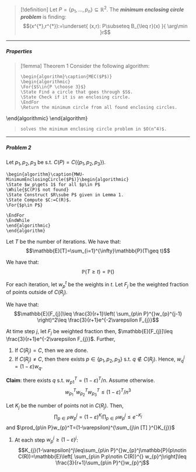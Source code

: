 > [!definition]
> Let $P=\{ p_{1},\dots,p_{n} \}\subseteq \mathbb{R}^2$. The ***minimum enclosing circle problem*** is finding: $$(x^{*},r^{*}):=\underset{ (x,r): P\subseteq B_{\leq r}(x) }{ \arg\min }r$$
---
##### Properties
> [!lemma] Theorem 1
> Consider the following algorithm:
> ```pseudo
> \begin{algorithm}\caption{MEC($P$)}
> \begin{algorithmic}
> \For{$S\in{P \choose 3}$}
> \State Find a circle that goes through $S$.
> \State Check if it is an enclosing circle.
> \EndFor
> \Return the minimum circle from all found enclosing circles.
\end{algorithmic}
\end{algorithm}
> ```
> solves the minimum enclosing circle problem in $O(n^4)$.
---
##### Problem 2
Let $p_{1},p_{2},p_{3}$ be s.t. $C(P)=C(\{ p_{1},p_{2},p_{3} \})$. 
```pseudo
\begin{algorithm}\caption{MWU-MinimumEnclosingCircle($P$)}\begin{algorithmic} 
\State $w_p\gets 1$ for all $p\in P$
\While{$C(P)$ not found}
\State Construct $R\sube P$ given in Lemma 1.
\State Compute $C:=C(R)$.
\For{$p\in P$}

\EndFor
\EndWhile
\end{algorithmic}
\end{algorithm}
```

Let $T$ be the number of iterations. We have that: $$\mathbb{E}[T]=\sum_{i=1}^{\infty}\mathbb{P}(T\geq t)$$

We have that: $$\mathbb{P}(T\geq t)=\mathbb{P}()$$

For each iteration, let $w_{p}^t$ be the weights in $t$. Let $F_{j}$ be the weighted fraction of points outside of $C(R_{j})$. 

We have that: $$\mathbb{E}[F_{j}]\leq \frac{3}{r+1}\left( \sum_{p\in P}^{}w_{p}^{j-1} \right)^2\leq \frac{3}{r+1}e^{-2\varepsilon F_{j}}$$

At time step $j$, let $F_{j}$ be weighted fraction then, $\mathbb{E}[F_{j}]\leq \frac{3}{r+1}e^{-2\varepsilon F_{j}}$. Further, 
1. If $C(R_{j})=C$, then we are done.
2. If $C(R_{j})\neq C$, then there exists $p\in \{ p_{1},p_{2},p_{3} \}$ s.t. $q \notin C(R_{j})$. Hence, $w_{q}^j=(1-\varepsilon)w_{q}$. 

**Claim**: there exists $q$ s.t. $w_{p1}^{T}=(1-\varepsilon)^{T} / n$. Assume otherwise. 
 $$w_{p_{1}}^{T}w_{p_{2}}^{T}w_{p_{3}}^{T}\leq(1-\varepsilon)^{T} / n^3$$

Let $K_{j}$ be the number of points not in $C(R_{j})$. Then, $$\prod_{p\in P}w_{p}^j=(1-\varepsilon)^{K_{j}}\prod_{p\in P}w_{p}^j\leq e^{-K_{j}}$$and $\prod_{p\in P}w_{p}^T=(1-\varepsilon)^{\sum_{j\in [T] }^{}K_{j}}$

1. At each step $w_{p}^j\geq (1-\varepsilon)^j$: $$K_{j}(1-\varepsilon)^j\leq\sum_{p\in P}^{}w_{p}^j\mathbb{P}(p\notin C(R))=\mathbb{E}\left[ \sum_{p\in P:p\notin C(R)}^{} w_{p}^j\right]\leq \frac{3}{r+1}\sum_{p\in P}^{}w_{p}^j$$